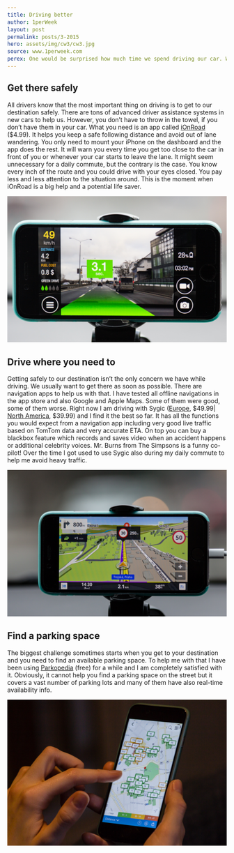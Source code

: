 ```yaml
---
title: Driving better
author: 1perWeek
layout: post
permalink: posts/3-2015
hero: assets/img/cw3/cw3.jpg
source: www.1perweek.com
perex: One would be surprised how much time we spend driving our car. What seems like a short one-hour daily commute means 10 days in a car per year and that’s some time.  
---
```

## Get there safely
All drivers know that the most important thing on driving is to get to our destination safely. There are tons of advanced driver assistance systems in new cars to help us. However, you don’t have to throw in the towel, if you don’t have them in your car.
What you need is an app called [iOnRoad](http://geni.us/2hMA) ($4.99). It helps you keep a safe following distance and avoid out of lane wandering.  You only need to mount your iPhone on the dashboard and the app does the rest. It will warn you every time you get too close to the car in front of you or whenever your car starts to leave the lane. It might seem unnecessary for a daily commute, but the contrary is the case. You know every inch of the route and you could drive with your eyes closed. You pay less and less attention to the situation around. This is the moment when iOnRoad is a big help and a potential life saver.

![](/assets/img/cw3/cw3-1.jpg)

## Drive where you need to
Getting safely to our destination isn’t the only concern we have while driving. We usually want to get there as soon as possible. There are navigation apps to help us with that. I have tested all offline navigations in the app store and also Google and Apple Maps. Some of them were good, some of them worse. Right now I am driving with Sygic ([Europe](http://geni.us/48zT), $49.99| [North America](http://geni.us/FEb), $39.99) and I find it the best so far. It has all the functions you would expect from a navigation app including very good live traffic based on TomTom data and very accurate ETA. On top you can buy a blackbox feature which records and saves video when an accident happens or additional celebrity voices. Mr. Burns from The Simpsons is a funny co-pilot! Over the time I got used to use Sygic also during my daily commute to help me avoid heavy traffic.

![](/assets/img/cw3/cw3-2.jpg)

## Find a parking space
The biggest challenge sometimes starts when you get to your destination and you need to find an available parking space. To help me with that I have been using [Parkopedia](http://geni.us/11ZO) (free) for a while and I am completely satisfied with it. Obviously, it cannot help you find a parking space on the street but it covers a vast number of parking lots and many of them have also real-time availability info.

![](/assets/img/cw3/cw3-3.jpg)